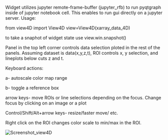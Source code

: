 Widget utilizes jupyter remote-frame-buffer (jupyter_rfb) to run pyqtgraph inside of jupyter notebook cell. This enables to run gui directly on a jupyter server. Usage:

from view4D import View4D
view=View4D(xarray_data_4D)

to take a snaphot of widget state use view.win.snapshot()

Panel in the top left corner controls data selection ploted in the rest of the panels. Assuming dataset is data(x,y,z,t), ROI controls x, y selection, and lineplots below cuts z and t.

Keyboard actions:

a- autoscale color map range

b- toggle a reference box

arrow keys- move ROIs or line selections depending on the focus. Change focus by clicking on an image or a plot

Control/Shift/Alt+arrow keys- resize/faster move/ etc.

Right click on the ROI changes color scale to min/max in the ROI.

![Screenshot_view4D](https://github.com/user-attachments/assets/b5424b06-8901-442e-9d84-09a6abafaffb)
